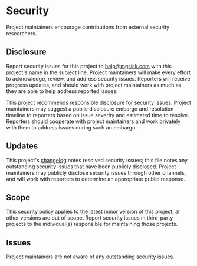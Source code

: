 # Security

Project maintainers encourage contributions from external security researchers.

## Disclosure

Report security issues for this project to [help@mgsisk.com][] with this
project's name in the subject line. Project maintainers will make every effort
to acknowledge, review, and address security issues. Reporters will receive
progress updates, and should work with project maintainers as much as they are
able to help address reported issues.

This project recommends responsible disclosure for security issues. Project
maintainers may suggest a public disclosure embargo and resolution timeline
to reporters based on issue severity and estimated time to resolve. Reporters
should cooperate with project maintainers and work privately with them to
address issues during such an embargo.

## Updates

This project's [changelog][] notes resolved security issues; this file notes any
outstanding security issues that have been publicly disclosed. Project
maintainers may publicly disclose security issues through other channels, and
will work with reporters to determine an appropriate public response.

## Scope

This security policy applies to the latest minor version of this project; all
other versions are out of scope. Report security issues in third-party projects
to the individual(s) responsible for maintaining those projects.

## Issues

Project maintainers are not aware of any outstanding security issues.

[changelog]: CHANGELOG.md
[help@mgsisk.com]: mailto:help@mgsisk.com

